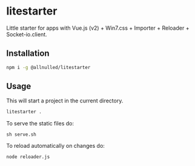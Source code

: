 # litestarter

Little starter for apps with Vue.js (v2) + Win7.css + Importer + Reloader + Socket-io.client.

## Installation

```sh
npm i -g @allnulled/litestarter
```

## Usage

This will start a project in the current directory.

```sh
litestarter .
```

To serve the static files do:

```
sh serve.sh
```

To reload automatically on changes do:

```
node reloader.js
```


